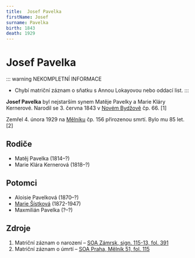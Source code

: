 ```yaml
---
title:  Josef Pavelka
firstName: Josef
surname: Pavelka
birth: 1843
death: 1929
---
```


# Josef Pavelka

::: warning NEKOMPLETNÍ INFORMACE
- Chybí matriční záznam o sňatku s Annou Lokayovou nebo oddací list.
:::

**Josef Pavelka** byl nejstarším synem Matěje Pavelky a Marie Kláry Kernerové. Narodil se 3. června 1843 v&nbsp;[Novém Bydžově](https://cs.wikipedia.org/wiki/Nov%C3%BD_Byd%C5%BEov) čp. 66. \[1\]

<Photo src="Photo1500250.jpg" alt="Josef Pavelka (nedatováno)" size="md" />

<Photo src="Photo1500494.jpg" alt="Anna (roz. Lokayová) a Josef Pavelkovi (nedatováno)" size="md" />

Zemřel 4. února 1929 na [Mělníku](https://cs.wikipedia.org/wiki/M%C4%9Bln%C3%ADk) čp. 156 přirozenou smrtí. Bylo mu 85 let. \[2\]

## Rodiče

- Matěj Pavelka (1814–?)
- Marie Klára Kernerová (1818–?)


## Potomci

- Aloisie Pavelková (1870–?)
- [Marie Šístková](pavelkova-marie-1872.md) (1872-1947)
- Maxmilián Pavelka (?–?)


## Zdroje

1. Matriční záznam o narození – [SOA Zámrsk, sign. 115-13, fol. 391](../CZEC0004D_Matriky-Church-books-Hradec-Kr†lovā-115-13-1839-1847_00199.jpg)
2. Matriční záznam o úmrtí – [SOA Praha, Mělník 51, fol. 115](https://ebadatelna.soapraha.cz/d/14133/119)
